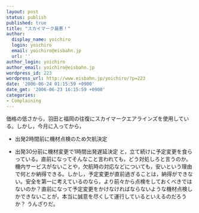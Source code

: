 ```yaml
---
layout: post
status: publish
published: true
title: "スカイマーク最悪！"
author:
  display_name: yoichiro
  login: yoichiro
  email: yoichiro@eisbahn.jp
  url: ''
author_login: yoichiro
author_email: yoichiro@eisbahn.jp
wordpress_id: 223
wordpress_url: http://www.eisbahn.jp/yoichiro/?p=223
date: '2006-06-24 01:15:59 +0900'
date_gmt: '2006-06-23 16:15:59 +0900'
categories:
- Complaining
---
```


価格の低さから，羽田と福岡の往復にスカイマークエアラインズを使用している。しかし，今月に入ってから，

* 出発2時間前に機材点検のため欠航決定

* 出発30分前に機材変更で1時間出発遅延決定
と，立て続けに予定変更を食らっている。直前になってそんなこと言われても，どう対処しろと言うのか。
機内サービスがないことや，欠航時の対応などについても，安いという理由で何とか納得できる。しかし，予定変更が直前過ぎることは，納得ができない。安全を第一に考えているのなら，より前々から点検をしておくべきではないのか？直前になって予定変更をかけなければならないような機材点検しかできないことが，本当に誠意を尽くして運行しているといえるのだろうか？
うんざりだ。
